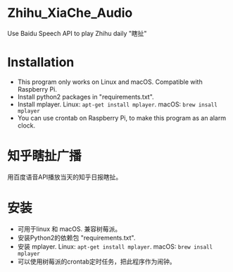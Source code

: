 # Zhihu_XiaChe_Audio
Use Baidu Speech API to play Zhihu daily "瞎扯"

# Installation
- This program only works on Linux and macOS. Compatible with Raspberry Pi.
- Install python2 packages in "requirements.txt".
- Install mplayer. Linux: `apt-get install mplayer`. macOS: `brew insall mplayer`
- You can use crontab on Raspberry Pi, to make this program as an alarm clock.

# 知乎瞎扯广播
用百度语音API播放当天的知乎日报瞎扯。

# 安装
- 可用于linux 和 macOS. 兼容树莓派。
- 安装Python2的依赖包 "requirements.txt".
- 安装 mplayer. Linux: `apt-get install mplayer`. macOS: `brew insall mplayer`
- 可以使用树莓派的crontab定时任务，把此程序作为闹钟。
